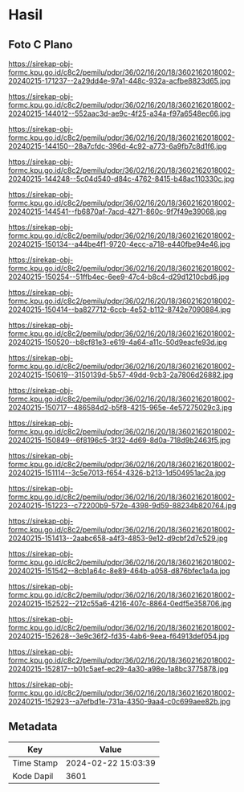 # Hasil

## Foto C Plano

https://sirekap-obj-formc.kpu.go.id/c8c2/pemilu/pdpr/36/02/16/20/18/3602162018002-20240215-171237--2a29dd4e-97a1-448c-932a-acfbe8823d65.jpg

https://sirekap-obj-formc.kpu.go.id/c8c2/pemilu/pdpr/36/02/16/20/18/3602162018002-20240215-144012--552aac3d-ae9c-4f25-a34a-f97a6548ec66.jpg

https://sirekap-obj-formc.kpu.go.id/c8c2/pemilu/pdpr/36/02/16/20/18/3602162018002-20240215-144150--28a7cfdc-396d-4c92-a773-6a9fb7c8d1f6.jpg

https://sirekap-obj-formc.kpu.go.id/c8c2/pemilu/pdpr/36/02/16/20/18/3602162018002-20240215-144248--5c04d540-d84c-4762-8415-b48ac110330c.jpg

https://sirekap-obj-formc.kpu.go.id/c8c2/pemilu/pdpr/36/02/16/20/18/3602162018002-20240215-144541--fb6870af-7acd-4271-860c-9f7f49e39068.jpg

https://sirekap-obj-formc.kpu.go.id/c8c2/pemilu/pdpr/36/02/16/20/18/3602162018002-20240215-150134--a44be4f1-9720-4ecc-a718-e440fbe94e46.jpg

https://sirekap-obj-formc.kpu.go.id/c8c2/pemilu/pdpr/36/02/16/20/18/3602162018002-20240215-150254--51ffb4ec-6ee9-47c4-b8c4-d29d1210cbd6.jpg

https://sirekap-obj-formc.kpu.go.id/c8c2/pemilu/pdpr/36/02/16/20/18/3602162018002-20240215-150414--ba827712-6ccb-4e52-b112-8742e7090884.jpg

https://sirekap-obj-formc.kpu.go.id/c8c2/pemilu/pdpr/36/02/16/20/18/3602162018002-20240215-150520--b8cf81e3-e619-4a64-a11c-50d9eacfe93d.jpg

https://sirekap-obj-formc.kpu.go.id/c8c2/pemilu/pdpr/36/02/16/20/18/3602162018002-20240215-150619--3150139d-5b57-49dd-9cb3-2a7806d26882.jpg

https://sirekap-obj-formc.kpu.go.id/c8c2/pemilu/pdpr/36/02/16/20/18/3602162018002-20240215-150717--486584d2-b5f8-4215-965e-4e57275029c3.jpg

https://sirekap-obj-formc.kpu.go.id/c8c2/pemilu/pdpr/36/02/16/20/18/3602162018002-20240215-150849--6f8196c5-3f32-4d69-8d0a-718d9b2463f5.jpg

https://sirekap-obj-formc.kpu.go.id/c8c2/pemilu/pdpr/36/02/16/20/18/3602162018002-20240215-151114--3c5e7013-f654-4326-b213-1d504951ac2a.jpg

https://sirekap-obj-formc.kpu.go.id/c8c2/pemilu/pdpr/36/02/16/20/18/3602162018002-20240215-151223--c72200b9-572e-4398-9d59-88234b820764.jpg

https://sirekap-obj-formc.kpu.go.id/c8c2/pemilu/pdpr/36/02/16/20/18/3602162018002-20240215-151413--2aabc658-a4f3-4853-9e12-d9cbf2d7c529.jpg

https://sirekap-obj-formc.kpu.go.id/c8c2/pemilu/pdpr/36/02/16/20/18/3602162018002-20240215-151542--8cb1a64c-8e89-464b-a058-d876bfec1a4a.jpg

https://sirekap-obj-formc.kpu.go.id/c8c2/pemilu/pdpr/36/02/16/20/18/3602162018002-20240215-152522--212c55a6-4216-407c-8864-0edf5e358706.jpg

https://sirekap-obj-formc.kpu.go.id/c8c2/pemilu/pdpr/36/02/16/20/18/3602162018002-20240215-152628--3e9c36f2-fd35-4ab6-9eea-f64913def054.jpg

https://sirekap-obj-formc.kpu.go.id/c8c2/pemilu/pdpr/36/02/16/20/18/3602162018002-20240215-152817--b01c5aef-ec29-4a30-a98e-1a8bc3775878.jpg

https://sirekap-obj-formc.kpu.go.id/c8c2/pemilu/pdpr/36/02/16/20/18/3602162018002-20240215-152923--a7efbd1e-731a-4350-9aa4-c0c699aee82b.jpg


## Metadata

| Key        | Value               |
| ---------- | ------------------- |
| Time Stamp | 2024-02-22 15:03:39 |
| Kode Dapil | 3601                |



